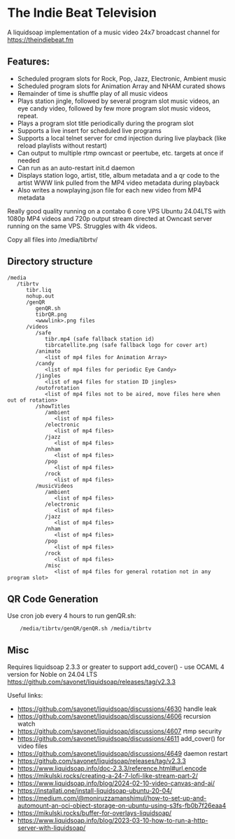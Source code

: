 # The Indie Beat Television 

A liquidsoap implementation of a music video 24x7 broadcast channel for https://theindiebeat.fm

## Features:
- Scheduled program slots for Rock, Pop, Jazz, Electronic, Ambient music
- Scheduled program slots for Animation Array and NHAM curated shows
- Remainder of time is shuffle play of all music videos
- Plays station jingle, followed by several program slot music videos, an eye candy video, followed by few more program slot music videos, repeat.
- Plays a program slot title periodically during the program slot 
- Supports a live insert for scheduled live programs
- Supports a local telnet server for cmd injection during live playback (like reload playlists without restart)
- Can output to multiple rtmp owncast or peertube, etc. targets at once if needed
- Can run as an auto-restart init.d daemon
- Displays station logo, artist, title, album metadata and a qr code to the artist WWW link pulled from the MP4 video metadata during playback
- Also writes a nowplaying.json file for each new video from MP4 metadata

Really good quality running on a contabo 6 core VPS Ubuntu 24.04LTS with 1080p MP4 videos and 720p output stream directed at Owncast server running on the same VPS. Struggles with 4k videos.

Copy all files into /media/tibrtv/ 

## Directory structure
```
/media
   /tibrtv
	  tibr.liq
      nohup.out
	  /genQR
	     genQR.sh
		 tibrQR.png
		 <wwwlink>.png files
	  /videos
         /safe
            tibr.mp4 (safe fallback station id)
            tibrcatellite.png (safe fallback logo for cover art)		    
         /animato
		    <list of mp4 files for Animation Array>
         /candy
		    <list of mp4 files for periodic Eye Candy>
         /jingles 
		    <list of mp4 files for station ID jingles>
		 /outofrotation 
		    <list of mp4 files not to be aired, move files here when out of rotation>
         /showTitles		 
		    /ambient
		       <list of mp4 files>
			/electronic
		       <list of mp4 files>
			/jazz
		       <list of mp4 files>
			/nham
		       <list of mp4 files>
			/pop
		       <list of mp4 files>
			/rock 
   		       <list of mp4 files>
         /musicVideos
		    /ambient
		       <list of mp4 files>
			/electronic
		       <list of mp4 files>
			/jazz
		       <list of mp4 files>
			/nham
		       <list of mp4 files>
			/pop
		       <list of mp4 files>
			/rock 
   		       <list of mp4 files>
			/misc
   		       <list of mp4 files for general rotation not in any program slot>
```

## QR Code Generation
Use cron job every 4 hours to run genQR.sh:
```
    /media/tibrtv/genQR/genQR.sh /media/tibrtv
```

## Misc
Requires liquidsoap 2.3.3 or greater to support add_cover() - use OCAML 4 version for Noble on 24.04 LTS https://github.com/savonet/liquidsoap/releases/tag/v2.3.3

Useful links:
- https://github.com/savonet/liquidsoap/discussions/4630 handle leak
- https://github.com/savonet/liquidsoap/discussions/4606 recursion watch
- https://github.com/savonet/liquidsoap/discussions/4607 rtmp security
- https://github.com/savonet/liquidsoap/discussions/4611 add_cover() for video files
- https://github.com/savonet/liquidsoap/discussions/4649 daemon restart
- https://github.com/savonet/liquidsoap/releases/tag/v2.3.3
- https://www.liquidsoap.info/doc-2.3.3/reference.html#url.encode
- https://mikulski.rocks/creating-a-24-7-lofi-like-stream-part-2/
- https://www.liquidsoap.info/blog/2024-02-10-video-canvas-and-ai/
- https://installati.one/install-liquidsoap-ubuntu-20-04/
- https://medium.com/@moniruzzamanshimul/how-to-set-up-and-automount-an-oci-object-storage-on-ubuntu-using-s3fs-fb0b7f26eaa4
- https://mikulski.rocks/buffer-for-overlays-liquidsoap/
- https://www.liquidsoap.info/blog/2023-03-10-how-to-run-a-http-server-with-liquidsoap/



